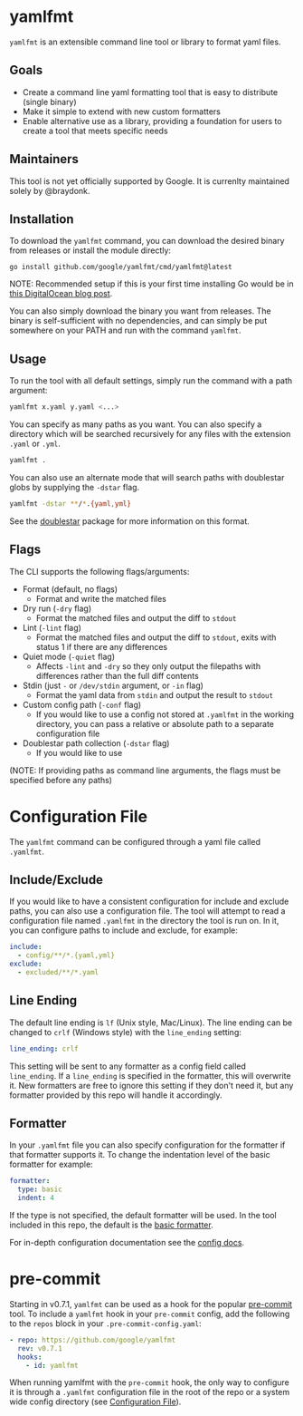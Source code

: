 # yamlfmt

`yamlfmt` is an extensible command line tool or library to format yaml files. 

## Goals

* Create a command line yaml formatting tool that is easy to distribute (single binary)
* Make it simple to extend with new custom formatters
* Enable alternative use as a library, providing a foundation for users to create a tool that meets specific needs 

## Maintainers

This tool is not yet officially supported by Google. It is currenlty maintained solely by @braydonk.

## Installation

To download the `yamlfmt` command, you can download the desired binary from releases or install the module directly:
```
go install github.com/google/yamlfmt/cmd/yamlfmt@latest
```
NOTE: Recommended setup if this is your first time installing Go would be in [this DigitalOcean blog post](https://www.digitalocean.com/community/tutorials/how-to-build-and-install-go-programs).

You can also simply download the binary you want from releases. The binary is self-sufficient with no dependencies, and can simply be put somewhere on your PATH and run with the command `yamlfmt`.

## Usage

To run the tool with all default settings, simply run the command with a path argument:
```bash
yamlfmt x.yaml y.yaml <...>
```
You can specify as many paths as you want. You can also specify a directory which will be searched recursively for any files with the extension `.yaml` or `.yml`.
```bash
yamlfmt .
```

You can also use an alternate mode that will search paths with doublestar globs by supplying the `-dstar` flag. 
```bash
yamlfmt -dstar **/*.{yaml,yml}
```
See the [doublestar](https://github.com/bmatcuk/doublestar) package for more information on this format.

## Flags

The CLI supports the following flags/arguments:

* Format (default, no flags)
	- Format and write the matched files
* Dry run (`-dry` flag)
	- Format the matched files and output the diff to `stdout`
* Lint (`-lint` flag)
	- Format the matched files and output the diff to `stdout`, exits with status 1 if there are any differences
* Quiet mode (`-quiet` flag)
  - Affects `-lint` and `-dry` so they only output the filepaths with differences rather than the full diff contents
* Stdin (just `-` or `/dev/stdin` argument, or `-in` flag)
	- Format the yaml data from `stdin` and output the result to `stdout`
* Custom config path (`-conf` flag)
	- If you would like to use a config not stored at `.yamlfmt` in the working directory, you can pass a relative or absolute path to a separate configuration file
* Doublestar path collection (`-dstar` flag)
	- If you would like to use 

(NOTE: If providing paths as command line arguments, the flags must be specified before any paths)

# Configuration File

The `yamlfmt` command can be configured through a yaml file called `.yamlfmt`.

## Include/Exclude

If you would like to have a consistent configuration for include and exclude paths, you can also use a configuration file. The tool will attempt to read a configuration file named `.yamlfmt` in the directory the tool is run on. In it, you can configure paths to include and exclude, for example:
```yaml
include:
  - config/**/*.{yaml,yml}
exclude:
  - excluded/**/*.yaml
```

## Line Ending

The default line ending is `lf` (Unix style, Mac/Linux). The line ending can be changed to `crlf` (Windows style) with the `line_ending` setting:
```yaml
line_ending: crlf
```
This setting will be sent to any formatter as a config field called `line_ending`. If a `line_ending` is specified in the formatter, this will overwrite it. New formatters are free to ignore this setting if they don't need it, but any formatter provided by this repo will handle it accordingly.

## Formatter

In your `.yamlfmt` file you can also specify configuration for the formatter if that formatter supports it. To change the indentation level of the basic formatter for example:
```yaml
formatter:
  type: basic
  indent: 4
```
If the type is not specified, the default formatter will be used. In the tool included in this repo, the default is the [basic formatter](formatters/basic).

For in-depth configuration documentation see the [config docs](docs/config.md).

# pre-commit

Starting in v0.7.1, `yamlfmt` can be used as a hook for the popular [pre-commit](https://pre-commit.com/) tool. To include a `yamlfmt` hook in your `pre-commit` config, add the following to the `repos` block in your `.pre-commit-config.yaml`:

```yaml
- repo: https://github.com/google/yamlfmt
  rev: v0.7.1
  hooks:
    - id: yamlfmt
```

When running yamlfmt with the `pre-commit` hook, the only way to configure it is through a `.yamlfmt` configuration file in the root of the repo or a system wide config directory (see [Configuration File](#configuration-file)). 